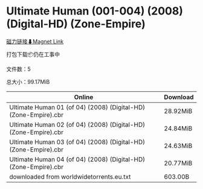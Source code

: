 # Ultimate Human (001-004) (2008) (Digital-HD) (Zone-Empire)

[磁力链接⬇Magnet Link](magnet:?xt=urn:btih:749eae9bf3c41f65fe957769077df39eaa830ed9&dn=Ultimate%20Human%20%28001-004%29%20%282008%29%20%28Digital-HD%29%20%28Zone-Empire%29)

打包下载📦仍在工事中

文件数：5

总大小：99.17MiB

Online | Download
--- | ---
Ultimate Human 01 (of 04) (2008) (Digital-HD) (Zone-Empire).cbr | 28.92MiB
Ultimate Human 02 (of 04) (2008) (Digital-HD) (Zone-Empire).cbr | 24.84MiB
Ultimate Human 03 (of 04) (2008) (Digital-HD) (Zone-Empire).cbr | 24.63MiB
Ultimate Human 04 (of 04) (2008) (Digital-HD) (Zone-Empire).cbr | 20.77MiB
downloaded from worldwidetorrents.eu.txt | 603.00B
